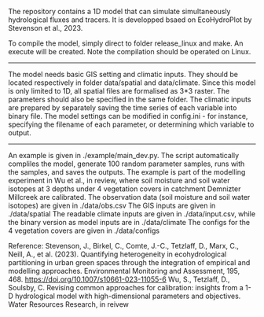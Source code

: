 The repository contains a 1D model that can simulate simultaneously hydrological fluxes and tracers. It is developped bsaed on EcoHydroPlot by Stevenson et al., 2023.

To compile the model, simply direct to folder release_linux and make. An execute will be created. Note the compilation should be operated on Linux.

*******************************
The model needs basic GIS setting and climatic inputs. They should be located respectively in folder data/spatial and data/climate. Since this model is only limited to 1D, all spatial files are formalised as 3*3 raster. The parameters should also be specified in the same folder. 
The climatic inputs are prepared by separately saving the time series of each variable into binary file.
The model settings can be modified in config.ini -  for instance, specifying the filename of each parameter, or determining which variable to output.

*******************************
An example is given in ./example/main_dev.py. The script automatically compliles the model, generate 100 random parameter samples, runs with the samples, and saves the outputs. 
The example is part of the modelling experiment in Wu et al., in review, where soil moisture and soil water isotopes at 3 depths under 4 vegetation covers in catchment Demnizter Millcreek are calibrated.
The observation data (soil moisture and soil water isotopes) are given in ./data/obs.csv
The GIS inputs are given in ./data/spatial
The readable climate inputs are given in ./data/input.csv, while the binary version as model inputs are in ./data/climate
The configs for the 4 vegetation covers are given in ./data/configs

Reference:
Stevenson, J., Birkel, C., Comte, J.-C., Tetzlaff, D., Marx, C., Neill, A., et al. (2023). Quantifying heterogeneity in ecohydrological partitioning in urban green spaces through the integration of empirical and modelling approaches. Environmental Monitoring and Assessment, 195, 468. https://doi.org/10.1007/s10661-023-11055-6
Wu, S., Tetzlaff, D., Soulsby, C. Revising common approaches for calibration: insights from a 1-D hydrological model with high-dimensional parameters and objectives. Water Resources Research, in reivew